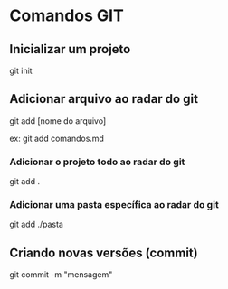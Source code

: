 # Comandos GIT

## Inicializar um projeto
git init

## Adicionar arquivo ao radar do git
git add [nome do arquivo]

ex: git add comandos.md

### Adicionar o projeto todo ao radar do git
git add .

### Adicionar uma pasta específica ao radar do git
git add ./pasta

## Criando novas versões (commit)
git commit -m "mensagem"